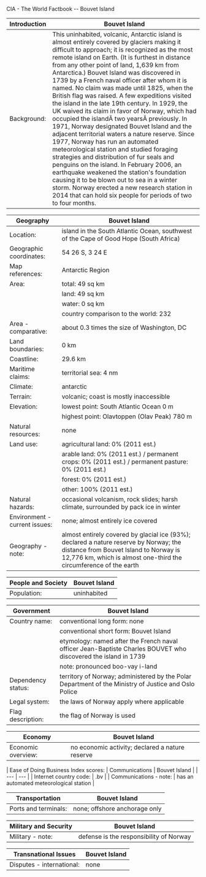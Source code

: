 CIA - The World Factbook -- Bouvet Island

| Introduction | Bouvet Island |
| --- | --- |
| Background: | This uninhabited, volcanic, Antarctic island is almost entirely covered by glaciers making it difficult to approach; it is recognized as the most remote island on Earth. (It is furthest in distance from any other point of land, 1,639 km from Antarctica.) Bouvet Island was discovered in 1739 by a French naval officer after whom it is named. No claim was made until 1825, when the British flag was raised. A few expeditions visited the island in the late 19th century. In 1929, the UK waived its claim in favor of Norway, which had occupied the islandÂ two yearsÂ previously. In 1971, Norway designated Bouvet Island and the adjacent territorial waters a nature reserve. Since 1977, Norway has run an automated meteorological station and studied foraging strategies and distribution of fur seals and penguins on the island. In February 2006, an earthquake weakened the station's foundation causing it to be blown out to sea in a winter storm. Norway erected a new research station in 2014 that can hold six people for periods of two to four months. |

| Geography | Bouvet Island |
| --- | --- |
| Location: | island in the South Atlantic Ocean, southwest of the Cape of Good Hope (South Africa) |
| Geographic coordinates: | 54 26 S, 3 24 E |
| Map references: | Antarctic Region |
| Area: | total: 49 sq km |
| | land: 49 sq km |
| | water: 0 sq km |
| | country comparison to the world: 232 |
| Area - comparative: | about 0.3 times the size of Washington, DC |
| Land boundaries: | 0 km |
| Coastline: | 29.6 km |
| Maritime claims: | territorial sea: 4 nm |
| Climate: | antarctic |
| Terrain: | volcanic; coast is mostly inaccessible |
| Elevation: | lowest point: South Atlantic Ocean 0 m |
| | highest point: Olavtoppen (Olav Peak) 780 m |
| Natural resources: | none |
| Land use: | agricultural land: 0% (2011 est.) |
| | arable land: 0% (2011 est.) / permanent crops: 0% (2011 est.) / permanent pasture: 0% (2011 est.) |
| | forest: 0% (2011 est.) |
| | other: 100% (2011 est.) |
| Natural hazards: | occasional volcanism, rock slides; harsh climate, surrounded by pack ice in winter |
| Environment - current issues: | none; almost entirely ice covered |
| Geography - note: | almost entirely covered by glacial ice (93%); declared a nature reserve by Norway; the distance from Bouvet Island to Norway is 12,776 km, which is almost one-third the circumference of the earth |

| People and Society | Bouvet Island |
| --- | --- |
| Population: | uninhabited |

| Government | Bouvet Island |
| --- | --- |
| Country name: | conventional long form: none |
| | conventional short form: Bouvet Island |
| | etymology: named after the French naval officer Jean-Baptiste Charles BOUVET who discovered the island in 1739 |
| | note: pronounced boo-vay i-land |
| Dependency status: | territory of Norway; administered by the Polar Department of the Ministry of Justice and Oslo Police |
| Legal system: | the laws of Norway apply where applicable |
| Flag description: | the flag of Norway is used |

| Economy | Bouvet Island |
| --- | --- |
| Economic overview: | no economic activity; declared a nature reserve |

| Ease of Doing Business Index scores: | Communications | Bouvet Island |
| --- | --- |
| Internet country code: | .bv |
| Communications - note: | has an automated meteorological station |

| Transportation | Bouvet Island |
| --- | --- |
| Ports and terminals: | none; offshore anchorage only |

| Military and Security | Bouvet Island |
| --- | --- |
| Military - note: | defense is the responsibility of Norway |

| Transnational Issues | Bouvet Island |
| --- | --- |
| Disputes - international: | none |

